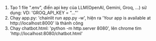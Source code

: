 1. Tạo 1 file ".env", điền api key của LLM(OpenAI, Gemini, Groq, ...) sử dụng: VD: 'GROQ_API_KEY = "..."'
2. Chạy app.py: 'chainlit run app.py -w', hiện ra 'Your app is available at http://localhost:8000' là thành công
3. Chạy chatbot.html: 'python -m http.server 8080', lên chrome tìm 'http://localhost:8080/chatbot.html'